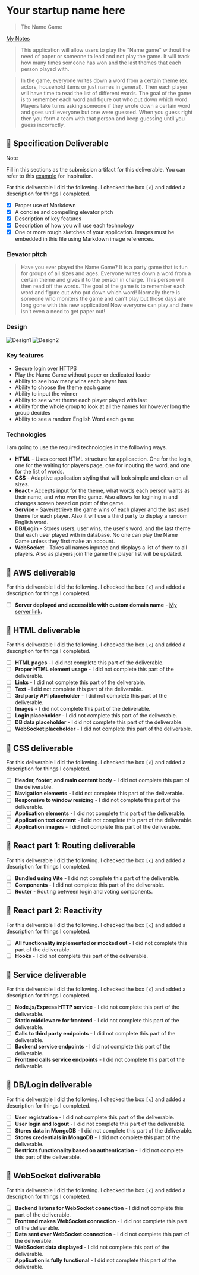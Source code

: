 # Your startup name here
>  The Name Game

[My Notes](notes.md)

>  This application will allow users to play the "Name game" without the need of paper or someone to lead and not play the game. It will track how many times someone has won and the last themes that each person played with. 

>  In the game, everyone writes down a word from a certain theme (ex. actors, household items or just names in general). Then each player will have time to read the list of different words. The goal of the game is to remember each word and figure out who put down which word. Players take turns asking someone if they wrote down a certain word and goes until everyone but one were guessed. When you guess right then you form a team with that person and keep guessing until you guess incorrectly.

## 🚀 Specification Deliverable

> [!NOTE]
>  Fill in this sections as the submission artifact for this deliverable. You can refer to this [example](https://github.com/webprogramming260/startup-example/blob/main/README.md) for inspiration.

For this deliverable I did the following. I checked the box `[x]` and added a description for things I completed.

- [X] Proper use of Markdown
- [X] A concise and compelling elevator pitch
- [X] Description of key features
- [X] Description of how you will use each technology
- [X] One or more rough sketches of your application. Images must be embedded in this file using Markdown image references.

### Elevator pitch

>  Have you ever played the Name Game? It is a party game that is fun for groups of all sizes and ages. Everyone writes down a word from a
certain theme and gives it to the person in charge. This person will then read off the words. The goal of the game is to remember each word and figure out who put down which word! Normally there is someone who moniters the game and can't play but those days are long gone with this new application! Now everyone can play and there isn't even a need to get paper out!

### Design

![Design1](Design1.png)
![Design2](Design2.png)


### Key features

- Secure login over HTTPS
- Play the Name Game without paper or dedicated leader
- Ability to see how many wins each player has
- Ability to choose the theme each game
- Ability to input the winner
- Ability to see what theme each player played with last
- Ability for the whole group to look at all the names for however long the group decides
- Ability to see a random English Word each game


### Technologies

I am going to use the required technologies in the following ways.

- **HTML** - Uses correct HTML structure for applicaction. One for the login, one for the waiting for players page, one for inputing the word, and one for the list of words.
- **CSS** - Adaptive application styling that will look simple and clean on all sizes.
- **React** - Accepts input for the theme, what words each person wants as their name, and who won the game. Also allows for logining in and changes screen based on point of the game.
- **Service** - Save/retrieve the game wins of each player and the last used theme for each player. Also it will use a third party to display a random English word.
- **DB/Login** - Stores users, user wins, the user's word, and the last theme that each user played with in database. No one can play the Name Game unless they first make an account.
- **WebSocket** - Takes all names inputed and displays a list of them to all players. Also as players join the game the player list will be updated.

## 🚀 AWS deliverable

For this deliverable I did the following. I checked the box `[x]` and added a description for things I completed.

- [ ] **Server deployed and accessible with custom domain name** - [My server link](https://yourdomainnamehere.click).

## 🚀 HTML deliverable

For this deliverable I did the following. I checked the box `[x]` and added a description for things I completed.

- [ ] **HTML pages** - I did not complete this part of the deliverable.
- [ ] **Proper HTML element usage** - I did not complete this part of the deliverable.
- [ ] **Links** - I did not complete this part of the deliverable.
- [ ] **Text** - I did not complete this part of the deliverable.
- [ ] **3rd party API placeholder** - I did not complete this part of the deliverable.
- [ ] **Images** - I did not complete this part of the deliverable.
- [ ] **Login placeholder** - I did not complete this part of the deliverable.
- [ ] **DB data placeholder** - I did not complete this part of the deliverable.
- [ ] **WebSocket placeholder** - I did not complete this part of the deliverable.

## 🚀 CSS deliverable

For this deliverable I did the following. I checked the box `[x]` and added a description for things I completed.

- [ ] **Header, footer, and main content body** - I did not complete this part of the deliverable.
- [ ] **Navigation elements** - I did not complete this part of the deliverable.
- [ ] **Responsive to window resizing** - I did not complete this part of the deliverable.
- [ ] **Application elements** - I did not complete this part of the deliverable.
- [ ] **Application text content** - I did not complete this part of the deliverable.
- [ ] **Application images** - I did not complete this part of the deliverable.

## 🚀 React part 1: Routing deliverable

For this deliverable I did the following. I checked the box `[x]` and added a description for things I completed.

- [ ] **Bundled using Vite** - I did not complete this part of the deliverable.
- [ ] **Components** - I did not complete this part of the deliverable.
- [ ] **Router** - Routing between login and voting components.

## 🚀 React part 2: Reactivity

For this deliverable I did the following. I checked the box `[x]` and added a description for things I completed.

- [ ] **All functionality implemented or mocked out** - I did not complete this part of the deliverable.
- [ ] **Hooks** - I did not complete this part of the deliverable.

## 🚀 Service deliverable

For this deliverable I did the following. I checked the box `[x]` and added a description for things I completed.

- [ ] **Node.js/Express HTTP service** - I did not complete this part of the deliverable.
- [ ] **Static middleware for frontend** - I did not complete this part of the deliverable.
- [ ] **Calls to third party endpoints** - I did not complete this part of the deliverable.
- [ ] **Backend service endpoints** - I did not complete this part of the deliverable.
- [ ] **Frontend calls service endpoints** - I did not complete this part of the deliverable.

## 🚀 DB/Login deliverable

For this deliverable I did the following. I checked the box `[x]` and added a description for things I completed.

- [ ] **User registration** - I did not complete this part of the deliverable.
- [ ] **User login and logout** - I did not complete this part of the deliverable.
- [ ] **Stores data in MongoDB** - I did not complete this part of the deliverable.
- [ ] **Stores credentials in MongoDB** - I did not complete this part of the deliverable.
- [ ] **Restricts functionality based on authentication** - I did not complete this part of the deliverable.

## 🚀 WebSocket deliverable

For this deliverable I did the following. I checked the box `[x]` and added a description for things I completed.

- [ ] **Backend listens for WebSocket connection** - I did not complete this part of the deliverable.
- [ ] **Frontend makes WebSocket connection** - I did not complete this part of the deliverable.
- [ ] **Data sent over WebSocket connection** - I did not complete this part of the deliverable.
- [ ] **WebSocket data displayed** - I did not complete this part of the deliverable.
- [ ] **Application is fully functional** - I did not complete this part of the deliverable.
